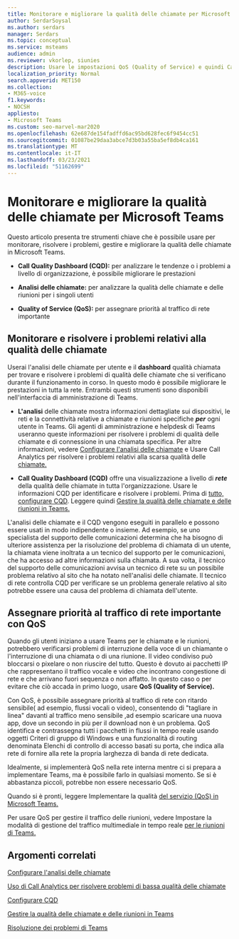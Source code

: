 ```yaml
---
title: Monitorare e migliorare la qualità delle chiamate per Microsoft Teams
author: SerdarSoysal
ms.author: serdars
manager: Serdars
ms.topic: conceptual
ms.service: msteams
audience: admin
ms.reviewer: vkorlep, siunies
description: Usare le impostazioni QoS (Quality of Service) e quindi Call Analytics e Call Quality Dashboard in Microsoft Teams.
localization_priority: Normal
search.appverid: MET150
ms.collection:
- M365-voice
f1.keywords:
- NOCSH
appliesto:
- Microsoft Teams
ms.custom: seo-marvel-mar2020
ms.openlocfilehash: 62e687de154fadffd6ac95bd628fec6f9454cc51
ms.sourcegitcommit: 01087be29daa3abce7d3b03a55ba5ef8db4ca161
ms.translationtype: MT
ms.contentlocale: it-IT
ms.lasthandoff: 03/23/2021
ms.locfileid: "51162699"
---
```

# <a name="monitor-and-improve-call-quality-for-microsoft-teams"></a>Monitorare e migliorare la qualità delle chiamate per Microsoft Teams

Questo articolo presenta tre strumenti chiave che è possibile usare per monitorare, risolvere i problemi, gestire e migliorare la qualità delle chiamate in Microsoft Teams. 

- **Call Quality Dashboard (CQD):** per analizzare le tendenze o i problemi a livello di organizzazione, è possibile migliorare le prestazioni

- **Analisi delle chiamate:** per analizzare la qualità delle chiamate e delle riunioni per i singoli utenti

- **Quality of Service (QoS):** per assegnare priorità al traffico di rete importante



## <a name="monitor-and-troubleshoot-call-quality"></a>Monitorare e risolvere i problemi relativi alla qualità delle chiamate
Userai l'analisi  delle chiamate per utente e il **dashboard** qualità chiamata per trovare e risolvere i problemi di qualità delle chiamate che si verificano durante il funzionamento in corso. In questo modo è possibile migliorare le prestazioni in tutta la rete. Entrambi questi strumenti sono disponibili nell'interfaccia di amministrazione di Teams.

 - **L'analisi** delle chiamate mostra informazioni dettagliate sui dispositivi, le reti e la connettività relative a chiamate e riunioni specifiche  **_per_** ogni utente in Teams. Gli agenti di amministrazione e helpdesk di Teams useranno queste informazioni per risolvere i problemi di qualità delle chiamate e di connessione in una chiamata specifica. Per altre informazioni, vedere [Configurare l'analisi delle chiamate](set-up-call-analytics.md) e Usare Call Analytics per risolvere i problemi relativi alla scarsa qualità delle [chiamate.](use-call-analytics-to-troubleshoot-poor-call-quality.md)
 
 - **Call Quality Dashboard (CQD)** offre una visualizzazione a livello di **_rete_** della qualità delle chiamate in tutta l'organizzazione. Usare le informazioni CQD per identificare e risolvere i problemi. Prima di [tutto, configurare CQD](turning-on-and-using-call-quality-dashboard.md). Leggere quindi [Gestire la qualità delle chiamate e delle riunioni in Teams.](quality-of-experience-review-guide.md)

 L'analisi delle chiamate e il CQD vengono eseguiti in parallelo e possono essere usati in modo indipendente o insieme. Ad esempio, se uno specialista del supporto delle comunicazioni determina che ha bisogno di ulteriore assistenza per la risoluzione del problema di chiamata di un utente, la chiamata viene inoltrata a un tecnico del supporto per le comunicazioni, che ha accesso ad altre informazioni sulla chiamata. A sua volta, il tecnico del supporto delle comunicazioni avvisa un tecnico di rete su un possibile problema relativo al sito che ha notato nell'analisi delle chiamate. Il tecnico di rete controlla CQD per verificare se un problema generale relativo al sito potrebbe essere una causa del problema di chiamata dell'utente.


## <a name="prioritize-important-network-traffic-using-qos"></a>Assegnare priorità al traffico di rete importante con QoS
Quando gli utenti iniziano a usare Teams per le chiamate e le riunioni, potrebbero verificarsi problemi di interruzione della voce di un chiamante o l'interruzione di una chiamata o di una riunione. Il video condiviso può bloccarsi o pixelare o non riuscire del tutto. Questo è dovuto ai pacchetti IP che rappresentano il traffico vocale e video che incontrano congestione di rete e che arrivano fuori sequenza o non affatto. In questo caso o per evitare che ciò accada in primo luogo, usare **QoS (Quality of Service).** 

Con QoS, è possibile assegnare priorità al traffico di rete con ritardo sensibile( ad esempio, flussi vocali o video), consentendo di "tagliare in linea" davanti al traffico meno sensibile ,ad esempio scaricare una nuova app, dove un secondo in più per il download non è un problema. QoS identifica e contrassegna tutti i pacchetti in flussi in tempo reale usando oggetti Criteri di gruppo di Windows e una funzionalità di routing denominata Elenchi di controllo di accesso basati su porta, che indica alla rete di fornire alla rete la propria larghezza di banda di rete dedicata.

Idealmente, si implementerà QoS nella rete interna mentre ci si prepara a implementare Teams, ma è possibile farlo in qualsiasi momento. Se si è abbastanza piccoli, potrebbe non essere necessario QoS.

Quando si è pronti, leggere Implementare la qualità [del servizio (QoS) in Microsoft Teams.](QoS-in-Teams.md)

Per usare QoS per gestire il traffico delle riunioni, vedere Impostare la modalità di gestione del traffico multimediale in tempo reale [per le riunioni di Teams.](meeting-settings-in-teams.md#set-how-you-want-to-handle-real-time-media-traffic-for-teams-meetings)


## <a name="related-topics"></a>Argomenti correlati

[Configurare l'analisi delle chiamate](set-up-call-analytics.md)

[Uso di Call Analytics per risolvere problemi di bassa qualità delle chiamate](use-call-analytics-to-troubleshoot-poor-call-quality.md)

[Configurare CQD](turning-on-and-using-call-quality-dashboard.md)

[Gestire la qualità delle chiamate e delle riunioni in Teams](quality-of-experience-review-guide.md)

[Risoluzione dei problemi di Teams](/MicrosoftTeams/troubleshoot/teams)